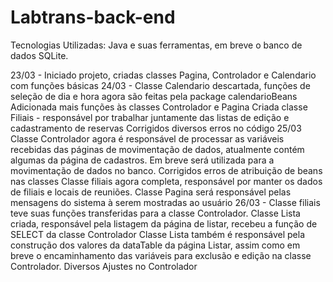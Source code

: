 # Labtrans-back-end
Tecnologias Utilizadas:
  Java e suas ferramentas, em breve o banco de dados SQLite.
 
23/03 - Iniciado projeto, criadas classes Pagina, Controlador e Calendario com funções básicas
24/03 - Classe Calendario descartada, funções de seleção de dia e hora agora são feitas pela package calendarioBeans
        Adicionada mais funções às classes Controlador e Pagina
        Criada classe Filiais - responsável por trabalhar juntamente das listas de edição e cadastramento de reservas
        Corrigidos diversos erros no código
25/03   Classe Controlador agora é responsável de processar as variáveis recebidas das páginas de movimentação de dados, atualmente contém          algumas da página de cadastros. Em breve será utilizada para a movimentação de dados no banco.
        Corrigidos erros de atribuição de beans nas classes
        Classe filiais agora completa, responsável por manter os dados de filiais e locais de reuniões.
        Classe Pagina será responsável pelas mensagens do sistema à serem mostradas ao usuário
26/03 - Classe filiais teve suas funções transferidas para a classe Controlador.
        Classe Lista criada, responsável pela listagem da página de listar, recebeu a função de SELECT da classe Controlador
        Classe Lista também é responsável pela construção dos valores da dataTable da página Listar, assim como em breve o encaminhamento
          das variáveis para exclusão e edição na classe Controlador.
        Diversos Ajustes no Controlador
